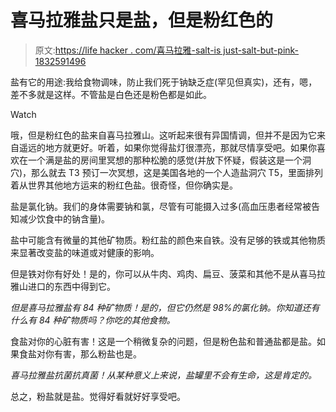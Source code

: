 # 喜马拉雅盐只是盐，但是粉红色的

> 原文:[https://life hacker . com/喜马拉雅-salt-is just-salt-but-pink-1832591496](https://lifehacker.com/himalayan-salt-is-just-salt-but-pink-1832591496)

盐有它的用途:我给食物调味，防止我们死于钠缺乏症(罕见但真实)，还有，嗯，差不多就是这样。不管盐是白色还是粉色都是如此。

Watch

哦，但是粉红色的盐来自喜马拉雅山。这听起来很有异国情调，但并不是因为它来自遥远的地方就更好。听着，如果你觉得盐灯很漂亮，那就尽情享受吧。如果你喜欢在一个满是盐的房间里冥想的那种松脆的感觉(并放下怀疑，假装这是一个洞穴)，那么就去 T3 预订一次冥想，这是美国各地的一个人造盐洞穴 T5，里面排列着从世界其他地方运来的粉红色盐。很奇怪，但你确实是。

盐是氯化钠。我们的身体需要钠和氯，尽管有可能摄入过多(高血压患者经常被告知减少饮食中的钠含量)。

盐中可能含有微量的其他矿物质。粉红盐的颜色来自铁。没有足够的铁或其他物质来显著改变盐的味道或对健康的影响。

但是铁对你有好处！是的，你可以从牛肉、鸡肉、扁豆、菠菜和其他不是从喜马拉雅山进口的东西中得到它。

*但是喜马拉雅盐有 84 种矿物质！是的，但它仍然是 98%的氯化钠。你知道还有什么有 84 种矿物质吗？你吃的其他食物。*

食盐对你的心脏有害！这是一个稍微复杂的问题，但是粉色盐和普通盐都是盐。如果食盐对你有害，那么粉盐也是。

*喜马拉雅盐抗菌抗真菌！从某种意义上来说，盐罐里不会有生命，这是肯定的。*

总之，粉盐就是盐。觉得好看就好好享受吧。